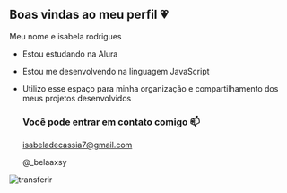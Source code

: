 ## Boas vindas ao meu perfil 💗

Meu nome e isabela rodrigues

- Estou estudando na Alura
- Estou me desenvolvendo na linguagem JavaScript
- Utilizo esse espaço para minha organização e compartilhamento dos meus projetos desenvolvidos

  ### Você pode entrar em contato comigo 📫

  isabeladecassia7@gmail.com
  
  @_belaaxsy
  
![transferir](https://github.com/isabelaarodrigues/isabelaarodrigues/assets/171394462/f5a3c162-5435-4814-aeaf-6316e0946b1d)
